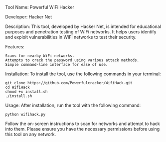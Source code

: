 Tool Name: Powerful WiFi Hacker

Developer: Hacker Net

Description:
This tool, developed by Hacker Net, is intended for educational purposes and penetration testing of WiFi networks. It helps users identify and exploit vulnerabilities in WiFi networks to test their security.

Features:

    Scans for nearby WiFi networks.
    Attempts to crack the password using various attack methods.
    Simple command-line interface for ease of use.

Installation:
To install the tool, use the following commands in your terminal:

```
git clone https://github.com/Powerfulcracker/WifiHack.git
cd WifiHack
chmod +x install.sh
./install.sh
```

Usage:
After installation, run the tool with the following command:

```
python wifihack.py
```

Follow the on-screen instructions to scan for networks and attempt to hack into them. Please ensure you have the necessary permissions before using this tool on any network.
